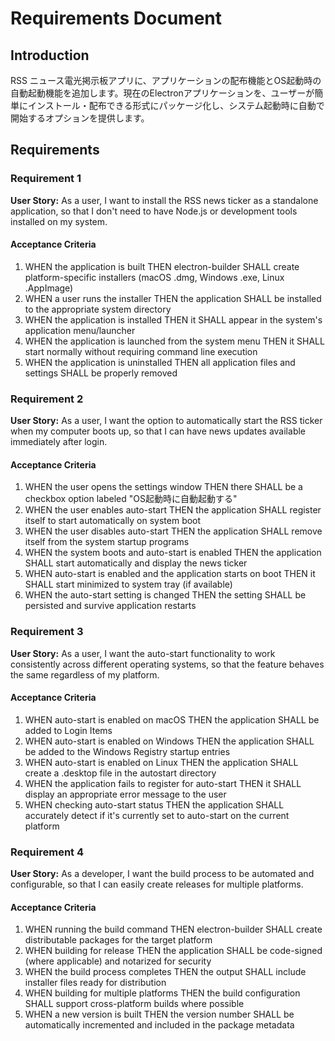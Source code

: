 # Requirements Document

## Introduction

RSS ニュース電光掲示板アプリに、アプリケーションの配布機能とOS起動時の自動起動機能を追加します。現在のElectronアプリケーションを、ユーザーが簡単にインストール・配布できる形式にパッケージ化し、システム起動時に自動で開始するオプションを提供します。

## Requirements

### Requirement 1

**User Story:** As a user, I want to install the RSS news ticker as a standalone application, so that I don't need to have Node.js or development tools installed on my system.

#### Acceptance Criteria

1. WHEN the application is built THEN electron-builder SHALL create platform-specific installers (macOS .dmg, Windows .exe, Linux .AppImage)
2. WHEN a user runs the installer THEN the application SHALL be installed to the appropriate system directory
3. WHEN the application is installed THEN it SHALL appear in the system's application menu/launcher
4. WHEN the application is launched from the system menu THEN it SHALL start normally without requiring command line execution
5. WHEN the application is uninstalled THEN all application files and settings SHALL be properly removed

### Requirement 2

**User Story:** As a user, I want the option to automatically start the RSS ticker when my computer boots up, so that I can have news updates available immediately after login.

#### Acceptance Criteria

1. WHEN the user opens the settings window THEN there SHALL be a checkbox option labeled "OS起動時に自動起動する"
2. WHEN the user enables auto-start THEN the application SHALL register itself to start automatically on system boot
3. WHEN the user disables auto-start THEN the application SHALL remove itself from the system startup programs
4. WHEN the system boots and auto-start is enabled THEN the application SHALL start automatically and display the news ticker
5. WHEN auto-start is enabled and the application starts on boot THEN it SHALL start minimized to system tray (if available)
6. WHEN the auto-start setting is changed THEN the setting SHALL be persisted and survive application restarts

### Requirement 3

**User Story:** As a user, I want the auto-start functionality to work consistently across different operating systems, so that the feature behaves the same regardless of my platform.

#### Acceptance Criteria

1. WHEN auto-start is enabled on macOS THEN the application SHALL be added to Login Items
2. WHEN auto-start is enabled on Windows THEN the application SHALL be added to the Windows Registry startup entries
3. WHEN auto-start is enabled on Linux THEN the application SHALL create a .desktop file in the autostart directory
4. WHEN the application fails to register for auto-start THEN it SHALL display an appropriate error message to the user
5. WHEN checking auto-start status THEN the application SHALL accurately detect if it's currently set to auto-start on the current platform

### Requirement 4

**User Story:** As a developer, I want the build process to be automated and configurable, so that I can easily create releases for multiple platforms.

#### Acceptance Criteria

1. WHEN running the build command THEN electron-builder SHALL create distributable packages for the target platform
2. WHEN building for release THEN the application SHALL be code-signed (where applicable) and notarized for security
3. WHEN the build process completes THEN the output SHALL include installer files ready for distribution
4. WHEN building for multiple platforms THEN the build configuration SHALL support cross-platform builds where possible
5. WHEN a new version is built THEN the version number SHALL be automatically incremented and included in the package metadata